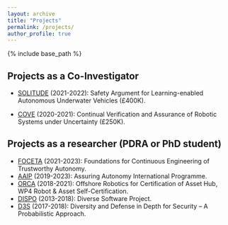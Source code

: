 ```yaml
---
layout: archive
title: "Projects"
permalink: /projects/
author_profile: true
---
```


{% include base_path %}
## Projects as a Co-Investigator

* [SOLITUDE](https://cgi.csc.liv.ac.uk/~acps/projects/SOLITUDE.html) (2021-2022): Safety Argument for Learning-enabled Autonomous Underwater Vehicles (£400K).

* [COVE](https://orcahub.org/engagement/partnership-fund/cove) (2020-2021): Continual Verification and Assurance of Robotic Systems under Uncertainty (£250K).

## Projects as a researcher (PDRA or PhD student)

* [FOCETA](http://www.foceta-project.eu/) (2021-2023): Foundations for Continuous Engineering of Trustworthy Autonomy. <!-- The original website https://cordis.europa.eu/project/id/956123 -->
* [AAIP](https://www.york.ac.uk/assuring-autonomy/) (2019-2023): Assuring Autonomy International Programme.
* [ORCA](https://orcahub.org/) (2018-2021): Offshore Robotics for Certification of Asset Hub, WP4 Robot & Asset Self-Certification.
* [DISPO](https://researchcentres.city.ac.uk/software-reliability/research/research-projects/dispo) (2013-2018): Diverse Software Project.
* [D3S](https://www.city.ac.uk/news/2015/march/researchers-at-citys-centre-for-software-reliability-are-the-recipients-of-a-563,089?_ga=2.59807981.1333885745.1591914624-1211411249.1591914624) (2017-2018): Diversity and Defense in Depth for Security – A Probabilistic Approach.

